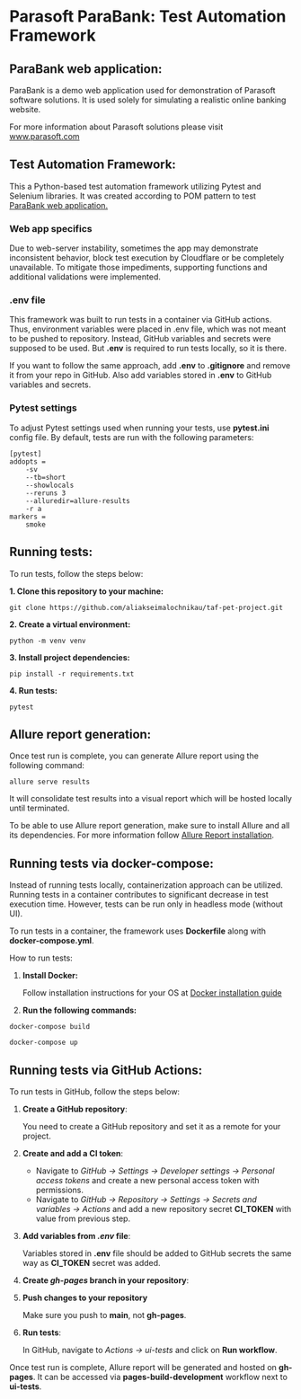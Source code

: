 # Parasoft ParaBank: Test Automation Framework
## ParaBank web application:

ParaBank is a demo web application used for demonstration of Parasoft software solutions.
It is used solely for simulating a realistic online banking website.

For more information about Parasoft solutions please visit www.parasoft.com 


## Test Automation Framework:

This a Python-based test automation framework utilizing Pytest and Selenium libraries.
It was created according to POM pattern to test [ParaBank web application.](https://parabank.parasoft.com/parabank/index.htm)

### Web app specifics

Due to web-server instability, sometimes the app may demonstrate inconsistent behavior, block test execution by Cloudflare or be completely unavailable.
To mitigate those impediments, supporting functions and additional validations were implemented.

### .env file

This framework was built to run tests in a container via GitHub actions. Thus, environment variables were placed in .env file, which was not meant to be pushed to repository.
Instead, GitHub variables and secrets were supposed to be used. But **.env** is required to run tests locally, so it is there.

If you want to follow the same approach, add **.env** to **.gitignore** and remove it from your repo in GitHub.
Also add variables stored in **.env** to GitHub variables and secrets.

### Pytest settings

To adjust Pytest settings used when running your tests, use **pytest.ini** config file.
By default, tests are run with the following parameters:
```
[pytest]
addopts =
    -sv
    --tb=short
    --showlocals
    --reruns 3
    --alluredir=allure-results
    -r a
markers =
    smoke
```

## Running tests:

To run tests, follow the steps below:

**1. Clone this repository to your machine:**
```
git clone https://github.com/aliakseimalochnikau/taf-pet-project.git
```

**2. Create a virtual environment:**
```
python -m venv venv
```

**3. Install project dependencies:**
```
pip install -r requirements.txt
```

**4. Run tests:**
```
pytest
```

## Allure report generation:

Once test run is complete, you can generate Allure report using the following command:
```
allure serve results
```
It will consolidate test results into a visual report which will be hosted locally until terminated.

To be able to use Allure report generation, make sure to install Allure and all its dependencies.
For more information follow [Allure Report installation](https://allurereport.org/docs/gettingstarted-installation/). 

## Running tests via docker-compose:

Instead of running tests locally, containerization approach can be utilized. Running tests in a container contributes to significant decrease in test execution time.
However, tests can be run only in headless mode (without UI).

To run tests in a container, the framework uses **Dockerfile** along with **docker-compose.yml**.

How to run tests:

1. **Install Docker:**

    Follow installation instructions for your OS at [Docker installation guide](https://docs.docker.com/desktop/install/windows-install/)


2. **Run the following commands:**
```
docker-compose build
```
```
docker-compose up
```

## Running tests via GitHub Actions:

To run tests in GitHub, follow the steps below:

1. **Create a GitHub repository**:

    You need to create a GitHub repository and set it as a remote for your project.


2. **Create and add a CI token**:
   
    - Navigate to *GitHub -> Settings -> Developer settings -> Personal access tokens* and create a new personal access token with permissions.
    - Navigate to *GitHub -> Repository -> Settings -> Secrets and variables -> Actions* and add a new repository secret **CI_TOKEN** with value from previous step.


3. **Add variables from *.env* file**:

    Variables stored in **.env** file should be added to GitHub secrets the same way as **CI_TOKEN** secret was added.


4. **Create *gh-pages* branch in your repository**:


5. **Push changes to your repository**

   Make sure you push to **main**, not **gh-pages**.


6. **Run tests**:

    In GitHub, navigate to *Actions -> ui-tests* and click on **Run workflow**.

Once test run is complete, Allure report will be generated and hosted on **gh-pages**.
It can be accessed via **pages-build-development** workflow next to **ui-tests**.
